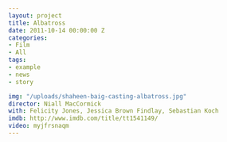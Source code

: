 ```yaml
---
layout: project
title: Albatross
date: 2011-10-14 00:00:00 Z
categories:
- Film
- All
tags:
- example
- news
- story

img: "/uploads/shaheen-baig-casting-albatross.jpg"
director: Niall MacCormick
with: Felicity Jones, Jessica Brown Findlay, Sebastian Koch
imdb: http://www.imdb.com/title/tt1541149/
video: myjfrsnaqm
---
```


